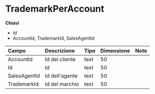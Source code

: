 # TrademarkPerAccount

  
 **Chiavi**

* _Id_
* AccountId, TrademarkId, SalesAgentId

| Campo | Descrizione | Tipo | Dimensione | Note |
| :--- | :--- | :--- | :--- | :--- |
| AccountId | Id del cliente | text | 50 |  |
| Id | Id | text | 50 |  |
| SalesAgentId | Id dell'agente | text | 50 |  |
| TrademarkId | Id del marchio | text | 50 |  |


